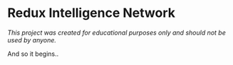 
# Redux Intelligence Network

*This project was created for educational purposes only and should not be used by anyone.*

And so it begins..